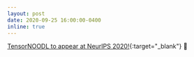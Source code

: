 ```yaml
---
layout: post
date: 2020-09-25 16:00:00-0400
inline: true
---
```


[TensorNOODL to appear at NeurIPS 2020!](https://arxiv.org/abs/2006.16442){:target="\_blank"} :star2: 


